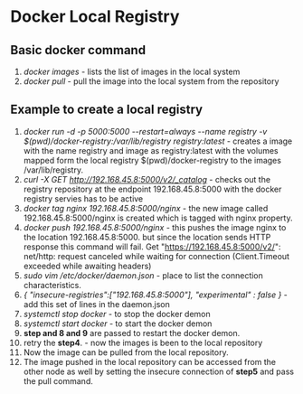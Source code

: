 # Docker Local Registry

## Basic docker command
1. _docker images_ -  lists the list of images in the local system
2. _docker pull_ - pull the image into the local system from the repository




## Example to create a local registry

1. *docker run -d -p 5000:5000 --restart=always --name registry -v $(pwd)/docker-registry:/var/lib/registry registry:latest*   - creates a image with the name registry and image as registry:latest with the volumes mapped form the local registry $(pwd)/docker-registry to the images /var/lib/registry.
2. *curl -X GET http://192.168.45.8:5000/v2/_catalog*     -  checks out the registry repository at the endpoint 192.168.45.8:5000 with the docker registry servies has to be active 
3. *docker tag nginx 192.168.45.8:5000/nginx*     - the new image called 192.168.45.8:5000/nginx is created which is tagged with nginx property.
4. *docker push 192.168.45.8:5000/nginx*     - this pushes the image nginx to the location 192.168.45.8:5000. but since the location sends HTTP response this command will fail. Get "https://192.168.45.8:5000/v2/": net/http: request canceled while waiting for connection (Client.Timeout exceeded while awaiting headers)
5. *sudo vim /etc/docker/daemon.json*     - place to list the connection characteristics.
6.  *{*
        *"insecure-registries":["192.168.45.8:5000"],*
        *"experimental" : false*
*}*    - add this set of lines in the daemon.json
7. *systemctl stop docker* - to stop the docker demon
8. *systemctl start docker* - to start the docker demon
9. **step and 8 and 9** are passed to restart the docker demon. 
10. retry the **step4**. - now the images is been to the local repository
11. Now the image can be pulled from the local repository.
12. The image pushed in the local repository can be accessed from the other node as well by setting the insecure connection of **step5** and pass the pull command.